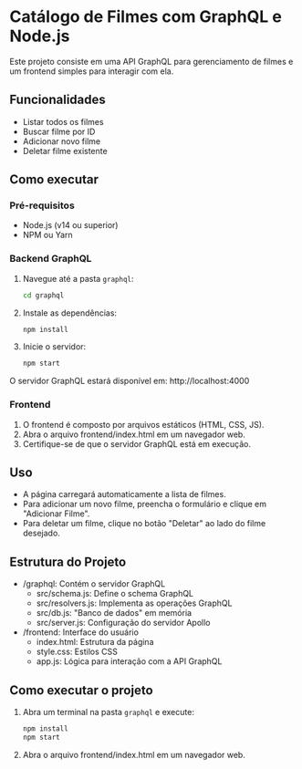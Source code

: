 # Catálogo de Filmes com GraphQL e Node.js

Este projeto consiste em uma API GraphQL para gerenciamento de filmes e um frontend simples para interagir com ela.

## Funcionalidades

- Listar todos os filmes
- Buscar filme por ID
- Adicionar novo filme
- Deletar filme existente

## Como executar

### Pré-requisitos

- Node.js (v14 ou superior)
- NPM ou Yarn

### Backend GraphQL

1. Navegue até a pasta `graphql`:
   ```bash
   cd graphql
2. Instale as dependências:
    ```bash
    npm install
3. Inicie o servidor:
    ```bash
    npm start    
O servidor GraphQL estará disponível em: http://localhost:4000

### Frontend

1. O frontend é composto por arquivos estáticos (HTML, CSS, JS).
2. Abra o arquivo frontend/index.html em um navegador web.
3. Certifique-se de que o servidor GraphQL está em execução.

## Uso

- A página carregará automaticamente a lista de filmes.
- Para adicionar um novo filme, preencha o formulário e clique em "Adicionar Filme".
- Para deletar um filme, clique no botão "Deletar" ao lado do filme desejado.

## Estrutura do Projeto

- /graphql: Contém o servidor GraphQL
    - src/schema.js: Define o schema GraphQL
    - src/resolvers.js: Implementa as operações GraphQL
    - src/db.js: "Banco de dados" em memória
    - src/server.js: Configuração do servidor Apollo
- /frontend: Interface do usuário
    - index.html: Estrutura da página
    - style.css: Estilos CSS
    - app.js: Lógica para interação com a API GraphQL

## Como executar o projeto

1. Abra um terminal na pasta `graphql` e execute:
   ```bash
   npm install
   npm start
2. Abra o arquivo frontend/index.html em um navegador web.
